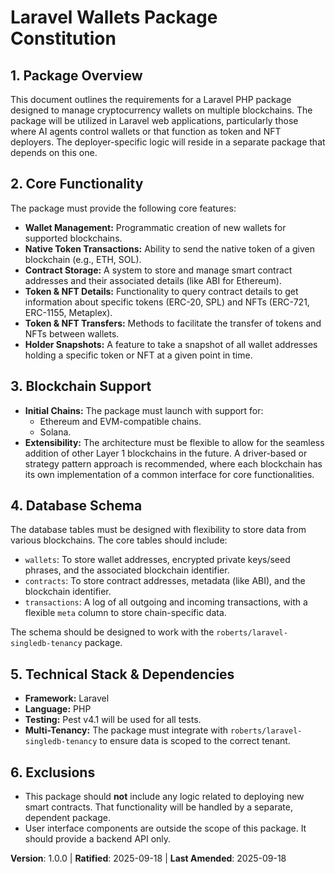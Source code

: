 # Laravel Wallets Package Constitution

## 1. Package Overview

This document outlines the requirements for a Laravel PHP package designed to manage cryptocurrency wallets on multiple blockchains. The package will be utilized in Laravel web applications, particularly those where AI agents control wallets or that function as token and NFT deployers. The deployer-specific logic will reside in a separate package that depends on this one.

## 2. Core Functionality

The package must provide the following core features:

-   **Wallet Management:** Programmatic creation of new wallets for supported blockchains.
-   **Native Token Transactions:** Ability to send the native token of a given blockchain (e.g., ETH, SOL).
-   **Contract Storage:** A system to store and manage smart contract addresses and their associated details (like ABI for Ethereum).
-   **Token & NFT Details:** Functionality to query contract details to get information about specific tokens (ERC-20, SPL) and NFTs (ERC-721, ERC-1155, Metaplex).
-   **Token & NFT Transfers:** Methods to facilitate the transfer of tokens and NFTs between wallets.
-   **Holder Snapshots:** A feature to take a snapshot of all wallet addresses holding a specific token or NFT at a given point in time.

## 3. Blockchain Support

-   **Initial Chains:** The package must launch with support for:
    -   Ethereum and EVM-compatible chains.
    -   Solana.
-   **Extensibility:** The architecture must be flexible to allow for the seamless addition of other Layer 1 blockchains in the future. A driver-based or strategy pattern approach is recommended, where each blockchain has its own implementation of a common interface for core functionalities.

## 4. Database Schema

The database tables must be designed with flexibility to store data from various blockchains. The core tables should include:

-   `wallets`: To store wallet addresses, encrypted private keys/seed phrases, and the associated blockchain identifier.
-   `contracts`: To store contract addresses, metadata (like ABI), and the blockchain identifier.
-   `transactions`: A log of all outgoing and incoming transactions, with a flexible `meta` column to store chain-specific data.

The schema should be designed to work with the `roberts/laravel-singledb-tenancy` package.

## 5. Technical Stack & Dependencies

-   **Framework:** Laravel
-   **Language:** PHP
-   **Testing:** Pest v4.1 will be used for all tests.
-   **Multi-Tenancy:** The package must integrate with `roberts/laravel-singledb-tenancy` to ensure data is scoped to the correct tenant.

## 6. Exclusions

-   This package should **not** include any logic related to deploying new smart contracts. That functionality will be handled by a separate, dependent package.
-   User interface components are outside the scope of this package. It should provide a backend API only.

**Version**: 1.0.0 | **Ratified**: 2025-09-18 | **Last Amended**: 2025-09-18